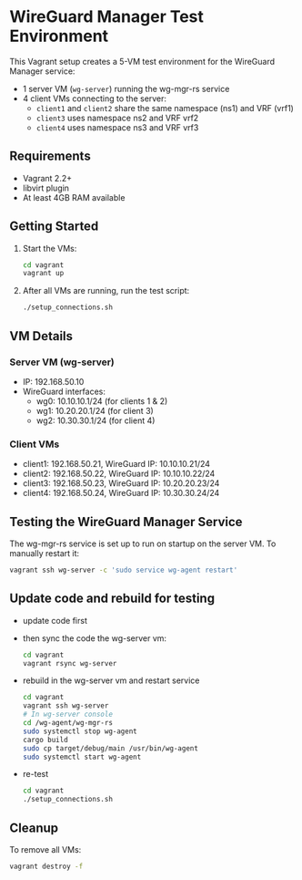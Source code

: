 # WireGuard Manager Test Environment

This Vagrant setup creates a 5-VM test environment for the WireGuard Manager service:

- 1 server VM (`wg-server`) running the wg-mgr-rs service
- 4 client VMs connecting to the server:
  - `client1` and `client2` share the same namespace (ns1) and VRF (vrf1)
  - `client3` uses namespace ns2 and VRF vrf2
  - `client4` uses namespace ns3 and VRF vrf3

## Requirements

- Vagrant 2.2+
- libvirt plugin
- At least 4GB RAM available

## Getting Started

1. Start the VMs:

   ```bash
   cd vagrant
   vagrant up
   ```

2. After all VMs are running, run the test script:

   ```bash
   ./setup_connections.sh
   ```

## VM Details

### Server VM (wg-server)

- IP: 192.168.50.10
- WireGuard interfaces:
  - wg0: 10.10.10.1/24 (for clients 1 & 2)
  - wg1: 10.20.20.1/24 (for client 3)
  - wg2: 10.30.30.1/24 (for client 4)

### Client VMs

- client1: 192.168.50.21, WireGuard IP: 10.10.10.21/24
- client2: 192.168.50.22, WireGuard IP: 10.10.10.22/24
- client3: 192.168.50.23, WireGuard IP: 10.20.20.23/24
- client4: 192.168.50.24, WireGuard IP: 10.30.30.24/24

## Testing the WireGuard Manager Service

The wg-mgr-rs service is set up to run on startup on the server VM. To manually restart it:

```bash
vagrant ssh wg-server -c 'sudo service wg-agent restart'
```

## Update code and rebuild for testing

- update code first
- then sync the code the wg-server vm:

  ```bash
  cd vagrant
  vagrant rsync wg-server
  ```

- rebuild in the wg-server vm and restart service

  ```bash
  cd vagrant
  vagrant ssh wg-server
  # In wg-server console
  cd /wg-agent/wg-mgr-rs
  sudo systemctl stop wg-agent
  cargo build
  sudo cp target/debug/main /usr/bin/wg-agent
  sudo systemctl start wg-agent
  ```

- re-test

  ```bash
  cd vagrant
  ./setup_connections.sh
  ```

## Cleanup

To remove all VMs:

```bash
vagrant destroy -f
```
